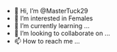 - 👋 Hi, I’m @MasterTuck29
- 👀 I’m interested in Females
- 🌱 I’m currently learning ...
- 💞️ I’m looking to collaborate on ...
- 📫 How to reach me ...

<!---
MasterTuck29/MasterTuck29 is a ✨ special ✨ repository because its `README.md` (this file) appears on your GitHub profile.
You can click the Preview link to take a look at your changes.
--->
